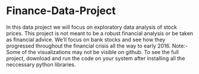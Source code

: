 # Finance-Data-Project
In this data project we will focus on exploratory data analysis of stock prices. This project is not meant to be a robust financial analysis or be taken as financial advice. We'll focus on bank stocks and see how they progressed throughout the financial crisis all the way to early 2016.
Note:-
Some of the visualizations may not be visible on github. To see the full project, download and run the code on your system after installing all the neccessary python libraries.
